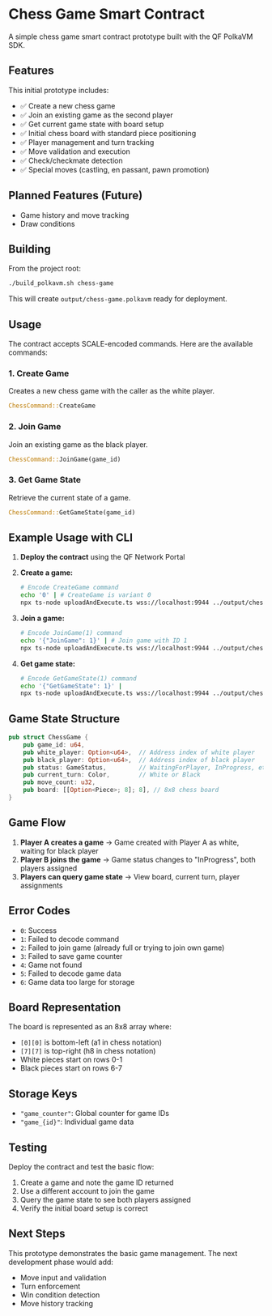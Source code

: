 # Chess Game Smart Contract

A simple chess game smart contract prototype built with the QF PolkaVM SDK.

## Features

This initial prototype includes:
- ✅ Create a new chess game
- ✅ Join an existing game as the second player
- ✅ Get current game state with board setup
- ✅ Initial chess board with standard piece positioning
- ✅ Player management and turn tracking
- ✅ Move validation and execution
- ✅ Check/checkmate detection
- ✅ Special moves (castling, en passant, pawn promotion)

## Planned Features (Future)
- Game history and move tracking
- Draw conditions

## Building

From the project root:

```bash
./build_polkavm.sh chess-game
```

This will create `output/chess-game.polkavm` ready for deployment.

## Usage

The contract accepts SCALE-encoded commands. Here are the available commands:

### 1. Create Game
Creates a new chess game with the caller as the white player.

```rust
ChessCommand::CreateGame
```

### 2. Join Game
Join an existing game as the black player.

```rust
ChessCommand::JoinGame(game_id)
```

### 3. Get Game State
Retrieve the current state of a game.

```rust
ChessCommand::GetGameState(game_id)
```

## Example Usage with CLI

1. **Deploy the contract** using the QF Network Portal
2. **Create a game:**
   ```bash
   # Encode CreateGame command
   echo '0' | # CreateGame is variant 0
   npx ts-node uploadAndExecute.ts wss://localhost:9944 ../output/chess-game.polkavm
   ```

3. **Join a game:**
   ```bash
   # Encode JoinGame(1) command
   echo '{"JoinGame": 1}' | # Join game with ID 1
   npx ts-node uploadAndExecute.ts wss://localhost:9944 ../output/chess-game.polkavm
   ```

4. **Get game state:**
   ```bash
   # Encode GetGameState(1) command
   echo '{"GetGameState": 1}' |
   npx ts-node uploadAndExecute.ts wss://localhost:9944 ../output/chess-game.polkavm
   ```

## Game State Structure

```rust
pub struct ChessGame {
    pub game_id: u64,
    pub white_player: Option<u64>,  // Address index of white player
    pub black_player: Option<u64>,  // Address index of black player
    pub status: GameStatus,         // WaitingForPlayer, InProgress, etc.
    pub current_turn: Color,        // White or Black
    pub move_count: u32,
    pub board: [[Option<Piece>; 8]; 8], // 8x8 chess board
}
```

## Game Flow

1. **Player A creates a game** → Game created with Player A as white, waiting for black player
2. **Player B joins the game** → Game status changes to "InProgress", both players assigned
3. **Players can query game state** → View board, current turn, player assignments

## Error Codes

- `0`: Success
- `1`: Failed to decode command
- `2`: Failed to join game (already full or trying to join own game)
- `3`: Failed to save game counter
- `4`: Game not found
- `5`: Failed to decode game data
- `6`: Game data too large for storage

## Board Representation

The board is represented as an 8x8 array where:
- `[0][0]` is bottom-left (a1 in chess notation)
- `[7][7]` is top-right (h8 in chess notation)
- White pieces start on rows 0-1
- Black pieces start on rows 6-7

## Storage Keys

- `"game_counter"`: Global counter for game IDs
- `"game_{id}"`: Individual game data

## Testing

Deploy the contract and test the basic flow:

1. Create a game and note the game ID returned
2. Use a different account to join the game
3. Query the game state to see both players assigned
4. Verify the initial board setup is correct

## Next Steps

This prototype demonstrates the basic game management. The next development phase would add:
- Move input and validation
- Turn enforcement
- Win condition detection
- Move history tracking
